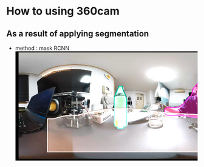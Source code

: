 # How to using 360cam

## As a result of applying segmentation
- method : mask RCNN
![result](./360cam/result_img/draw.png)